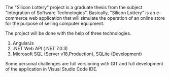 The "Silicon Lottery" project is a graduate thesis from the subject "Integration of Software Technologies". Basically, "Silicon Lottery" is an e-commerce web application that will simulate the operation of an online store for the purpose of selling computer equipment.

The project will be done with the help of three technologies.
1. AngularJs
2. .NET Web API (.NET 7.0.3)
3. Microsoft SQL (Server v18,Production), SQLite (Development)

Some personal challenges are full versioning with GIT and full development of the application in Visual Studio Code IDE.